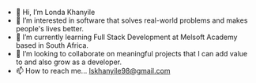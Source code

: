 - 👋 Hi, I’m Londa Khanyile
- 👀 I’m interested in software that solves real-world problems and makes people's lives better.
- 🌱 I’m currently learning Full Stack Development at Melsoft Academy based in South Africa.
- 💞️ I’m looking to collaborate on meaningful projects that I can add value to and also grow as a developer.
- 📫 How to reach me... lskhanyile98@gmail.com


<!---
LondaKhanyile/LondaKhanyile is a ✨ special ✨ repository because its `README.md` (this file) appears on your GitHub profile.
You can click the Preview link to take a look at your changes.
--->
